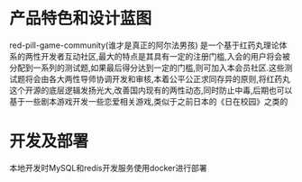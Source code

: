 # 产品特色和设计蓝图

red-pill-game-community(谁才是真正的阿尔法男孩) 是一个基于红药丸理论体系的两性开发者互动社区,最大的特点是其具有一定的注册门槛,入会的用户将会被分配到一系列的测试题,如果最后得分达到一定的门槛,则可加入本会员社区.这些测试题将会由各大两性导师协调开发和审核,本着公平公正求同存异的原则,将红药丸这个开源的底层逻辑发扬光大,改善国内现有的两性动态,同时防止中毒,后期也可以基于一些剧本游戏开发一些恋爱相关游戏,类似于之前日本的《日在校园》之类的

# 开发及部署

本地开发时MySQL和redis开发服务使用docker进行部署